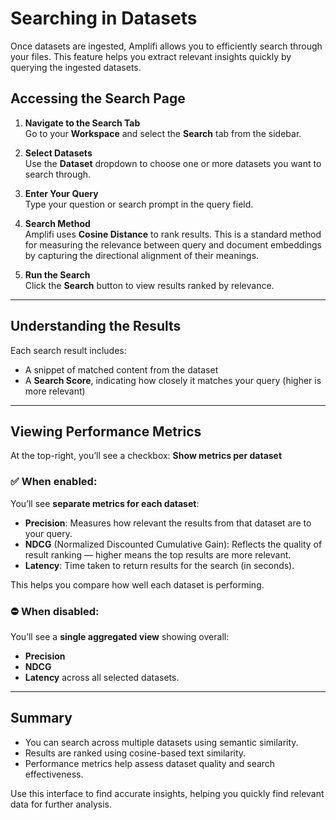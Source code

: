 # Searching in Datasets

Once datasets are ingested, Amplifi allows you to efficiently search through your files. This feature helps you extract relevant insights quickly by querying the ingested datasets.

## Accessing the Search Page

1. **Navigate to the Search Tab**  
   Go to your **Workspace** and select the **Search** tab from the sidebar.

2. **Select Datasets**  
   Use the **Dataset** dropdown to choose one or more datasets you want to search through.

3. **Enter Your Query**  
   Type your question or search prompt in the query field. 

4. **Search Method**  
   Amplifi uses **Cosine Distance** to rank results. This is a standard method for measuring the relevance between query and document embeddings by capturing the directional alignment of their meanings.

5. **Run the Search**  
   Click the **Search** button to view results ranked by relevance.

---

## Understanding the Results

Each search result includes:
- A snippet of matched content from the dataset
- A **Search Score**, indicating how closely it matches your query (higher is more relevant)

---

## Viewing Performance Metrics

At the top-right, you’ll see a checkbox: **Show metrics per dataset**

### ✅ When enabled:
You’ll see **separate metrics for each dataset**:
- **Precision**: Measures how relevant the results from that dataset are to your query.
- **NDCG** (Normalized Discounted Cumulative Gain): Reflects the quality of result ranking — higher means the top results are more relevant.
- **Latency**: Time taken to return results for the search (in seconds).

This helps you compare how well each dataset is performing.

### ⛔ When disabled:
You’ll see a **single aggregated view** showing overall:
- **Precision**
- **NDCG**
- **Latency** 
across all selected datasets.

---

## Summary

- You can search across multiple datasets using semantic similarity.
- Results are ranked using cosine-based text similarity.
- Performance metrics help assess dataset quality and search effectiveness.

Use this interface to find accurate insights, helping you quickly find relevant data for further analysis. 
